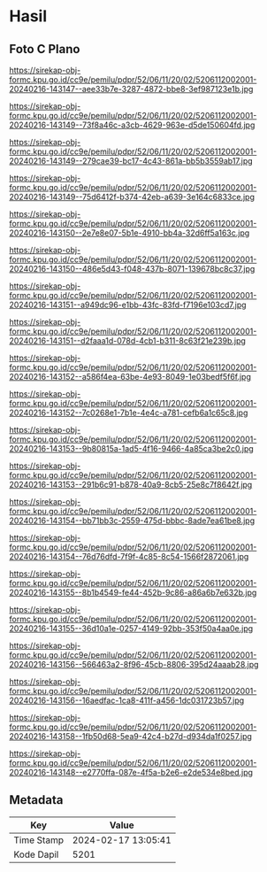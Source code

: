 # Hasil

## Foto C Plano

https://sirekap-obj-formc.kpu.go.id/cc9e/pemilu/pdpr/52/06/11/20/02/5206112002001-20240216-143147--aee33b7e-3287-4872-bbe8-3ef987123e1b.jpg

https://sirekap-obj-formc.kpu.go.id/cc9e/pemilu/pdpr/52/06/11/20/02/5206112002001-20240216-143149--73f8a46c-a3cb-4629-963e-d5de150604fd.jpg

https://sirekap-obj-formc.kpu.go.id/cc9e/pemilu/pdpr/52/06/11/20/02/5206112002001-20240216-143149--279cae39-bc17-4c43-861a-bb5b3559ab17.jpg

https://sirekap-obj-formc.kpu.go.id/cc9e/pemilu/pdpr/52/06/11/20/02/5206112002001-20240216-143149--75d6412f-b374-42eb-a639-3e164c6833ce.jpg

https://sirekap-obj-formc.kpu.go.id/cc9e/pemilu/pdpr/52/06/11/20/02/5206112002001-20240216-143150--2e7e8e07-5b1e-4910-bb4a-32d6ff5a163c.jpg

https://sirekap-obj-formc.kpu.go.id/cc9e/pemilu/pdpr/52/06/11/20/02/5206112002001-20240216-143150--486e5d43-f048-437b-8071-139678bc8c37.jpg

https://sirekap-obj-formc.kpu.go.id/cc9e/pemilu/pdpr/52/06/11/20/02/5206112002001-20240216-143151--a949dc96-e1bb-43fc-83fd-f7196e103cd7.jpg

https://sirekap-obj-formc.kpu.go.id/cc9e/pemilu/pdpr/52/06/11/20/02/5206112002001-20240216-143151--d2faaa1d-078d-4cb1-b311-8c63f21e239b.jpg

https://sirekap-obj-formc.kpu.go.id/cc9e/pemilu/pdpr/52/06/11/20/02/5206112002001-20240216-143152--a586f4ea-63be-4e93-8049-1e03bedf5f6f.jpg

https://sirekap-obj-formc.kpu.go.id/cc9e/pemilu/pdpr/52/06/11/20/02/5206112002001-20240216-143152--7c0268e1-7b1e-4e4c-a781-cefb6a1c65c8.jpg

https://sirekap-obj-formc.kpu.go.id/cc9e/pemilu/pdpr/52/06/11/20/02/5206112002001-20240216-143153--9b80815a-1ad5-4f16-9466-4a85ca3be2c0.jpg

https://sirekap-obj-formc.kpu.go.id/cc9e/pemilu/pdpr/52/06/11/20/02/5206112002001-20240216-143153--291b6c91-b878-40a9-8cb5-25e8c7f8642f.jpg

https://sirekap-obj-formc.kpu.go.id/cc9e/pemilu/pdpr/52/06/11/20/02/5206112002001-20240216-143154--bb71bb3c-2559-475d-bbbc-8ade7ea61be8.jpg

https://sirekap-obj-formc.kpu.go.id/cc9e/pemilu/pdpr/52/06/11/20/02/5206112002001-20240216-143154--76d76dfd-7f9f-4c85-8c54-1566f2872061.jpg

https://sirekap-obj-formc.kpu.go.id/cc9e/pemilu/pdpr/52/06/11/20/02/5206112002001-20240216-143155--8b1b4549-fe44-452b-9c86-a86a6b7e632b.jpg

https://sirekap-obj-formc.kpu.go.id/cc9e/pemilu/pdpr/52/06/11/20/02/5206112002001-20240216-143155--36d10a1e-0257-4149-92bb-353f50a4aa0e.jpg

https://sirekap-obj-formc.kpu.go.id/cc9e/pemilu/pdpr/52/06/11/20/02/5206112002001-20240216-143156--566463a2-8f96-45cb-8806-395d24aaab28.jpg

https://sirekap-obj-formc.kpu.go.id/cc9e/pemilu/pdpr/52/06/11/20/02/5206112002001-20240216-143156--16aedfac-1ca8-411f-a456-1dc031723b57.jpg

https://sirekap-obj-formc.kpu.go.id/cc9e/pemilu/pdpr/52/06/11/20/02/5206112002001-20240216-143158--1fb50d68-5ea9-42c4-b27d-d934da1f0257.jpg

https://sirekap-obj-formc.kpu.go.id/cc9e/pemilu/pdpr/52/06/11/20/02/5206112002001-20240216-143148--e2770ffa-087e-4f5a-b2e6-e2de534e8bed.jpg


## Metadata

| Key        | Value               |
| ---------- | ------------------- |
| Time Stamp | 2024-02-17 13:05:41 |
| Kode Dapil | 5201                |




